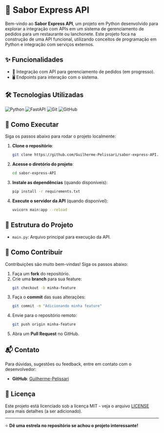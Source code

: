 # 🍔 Sabor Express API

Bem-vindo ao **Sabor Express API**, um projeto em Python desenvolvido para explorar a integração com APIs em um sistema de gerenciamento de pedidos para um restaurante ou lanchonete. Este projeto foca na construção de uma API funcional, utilizando conceitos de programação em Python e integração com serviços externos.


## ✨ Funcionalidades
- 🛒 Integração com API para gerenciamento de pedidos (em progresso).
- 🖥️ Endpoints para interação com o sistema.

## 🛠️ Tecnologias Utilizadas
![Python](https://img.shields.io/badge/Python-3776AB?style=for-the-badge&logo=python&logoColor=white)
![FastAPI](https://img.shields.io/badge/FastAPI-009688?style=for-the-badge&logo=fastapi&logoColor=white)
![Git](https://img.shields.io/badge/Git-F05032?style=for-the-badge&logo=git&logoColor=white)
![GitHub](https://img.shields.io/badge/GitHub-181717?style=for-the-badge&logo=github&logoColor=white)

## 🚀 Como Executar
Siga os passos abaixo para rodar o projeto localmente:

1. **Clone o repositório**:
   ```bash
   git clone https://github.com/Guilherme-Pelissari/sabor-express-API.git
   ```
2. **Acesse o diretório do projeto**:
   ```bash
   cd sabor-express-API
   ```
3. **Instale as dependências** (quando disponíveis):
   ```bash
   pip install -r requirements.txt
   ```
4. **Execute o servidor da API** (quando disponível):
   ```bash
   uvicorn main:app --reload
   ```


## 📂 Estrutura do Projeto
- `main.py`: Arquivo principal para execução da API.

## 🤝 Como Contribuir
Contribuições são muito bem-vindas! Siga os passos abaixo:

1. Faça um **fork** do repositório.
2. Crie uma **branch** para sua feature:
   ```bash
   git checkout -b minha-feature
   ```
3. Faça o **commit** das suas alterações:
   ```bash
   git commit -m "Adicionando minha feature"
   ```
4. Envie para o repositório remoto:
   ```bash
   git push origin minha-feature
   ```
5. Abra um **Pull Request** no GitHub.

## 📬 Contato
Para dúvidas, sugestões ou feedback, entre em contato com o desenvolvedor:
- **GitHub**: [Guilherme-Pelissari](https://github.com/Guilherme-Pelissari)

## 📝 Licença
Este projeto está licenciado sob a licença MIT - veja o arquivo [LICENSE](LICENSE) para mais detalhes (a ser adicionado).

---

⭐ **Dê uma estrela no repositório se achou o projeto interessante!**